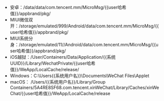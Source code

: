 - 安卓：/data/data/com.tencent.mm/MicroMsg/{{user哈希值}}/appbrand/pkg/
- MIUI微信双开：/storage/emulated/999/Android/data/com.tencent.mm/MicroMsg/{{user哈希值}}/appbrand/pkg/
- MIUI系统分身：/storage/emulated/11//Android/data/com.tencent.mm/MicroMsg/{{user哈希值}}/appbrand/pkg/
- iOS越狱：/User/Containers/Data/Application/{{系统UUID}}/Library/WechatPrivate/{{user哈希值}}/WeApp/LocalCache/release/
- Windows：C:\Users\{{系统用户名}}\Documents\WeChat Files\Applet
- macOS： /Users/{{系统用户名}}/Library/Group Containers/5A4RE8SF68.com.tencent.xinWeChat/Library/Caches/xinWeChat/{{user哈希值}}/WeApp/LocalCache/release
